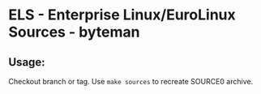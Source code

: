 # ELS - Enterprise Linux/EuroLinux Sources - byteman
 
## Usage:
  Checkout branch or tag. Use `make sources` to recreate  SOURCE0 archive.
